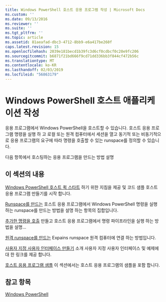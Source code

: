 ```yaml
---
title: Windows PowerShell 호스트 응용 프로그램 작성 | Microsoft Docs
ms.custom: ''
ms.date: 09/13/2016
ms.reviewer: ''
ms.suite: ''
ms.tgt_pltfrm: ''
ms.topic: article
ms.assetid: 81aeafad-dbc3-4712-8bb9-e6a417be260f
caps.latest.revision: 15
ms.openlocfilehash: 2039e181becd1b39fc3d6cf0cdbcf0c20e9fc206
ms.sourcegitcommit: b6871f21bd666f9cd71dd336bb3f844cf472b56c
ms.translationtype: MT
ms.contentlocale: ko-KR
ms.lasthandoff: 02/03/2019
ms.locfileid: "56863179"
---
```

# <a name="writing-a-windows-powershell-host-application"></a>Windows PowerShell 호스트 애플리케이션 작성

응용 프로그램에서 Windows PowerShell을 호스트할 수 있습니다. 호스트 응용 프로그램 명령을 실행 하 고 로컬 또는 원격 컴퓨터에서 세션을 열고 동기적 또는 비동기적으로 응용 프로그램의 요구에 따라 명령을 호출할 수 있는 runspace를 정의할 수 있습니다.

다음 항목에서 호스팅하는 응용 프로그램을 만드는 방법 설명

## <a name="in-this-section"></a>이 섹션의 내용

[Windows PowerShell 호스트 퀵 스타트](./windows-powershell-host-quickstart.md) 하기 위한 지침을 제공 및 코드 샘플 호스트 응용 프로그램 만들기를 시작 합니다.

[Runspace를 만드는](./creating-runspaces.md) 호스트 응용 프로그램에서 Windows PowerShell 명령을 실행 하는 runspace를 만드는 방법을 설명 하는 항목의 집합입니다.

[추가한 명령을 호출](./adding-and-invoking-commands.md) 만들고 호스트 응용 프로그램에서 명령 파이프라인을 실행 하는 방법을 설명...

[원격 runspace를 만드는](./creating-remote-runspaces.md) Expains runspace 원격 컴퓨터에 연결 하는 방법입니다.

[사용자 지정 사용자 인터페이스 만들기](./creating-a-custom-user-interface.md) 소개 사용자 지정 사용자 인터페이스 및 예제에 대 한 링크를 제공 합니다.

[호스트 응용 프로그램 샘플](./host-application-samples.md) 이 섹션에서는 호스트 응용 프로그램의 샘플을 포함 합니다.

## <a name="see-also"></a>참고 항목

[Windows PowerShell](http://msdn.microsoft.com/en-us/b41a2af3-aec1-402d-8e18-c2c26be461ff)